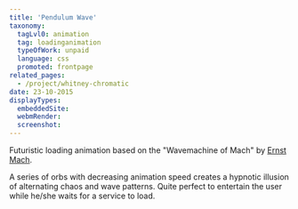 ```yaml
---
title: 'Pendulum Wave'
taxonomy:
  tagLvl0: animation
  tag: loadinganimation
  typeOfWork: unpaid
  language: css
  promoted: frontpage
related_pages:
  - /project/whitney-chromatic
date: 23-10-2015
displayTypes:
  embeddedSite:
  webmRender:
  screenshot:
---
```

Futuristic loading animation based on the "Wavemachine of Mach" by [Ernst Mach](https://en.wikipedia.org/wiki/Ernst_Mach).

A series of orbs with decreasing animation speed creates a hypnotic illusion of alternating chaos and wave patterns.
Quite perfect to entertain the user while he/she waits for a service to load.